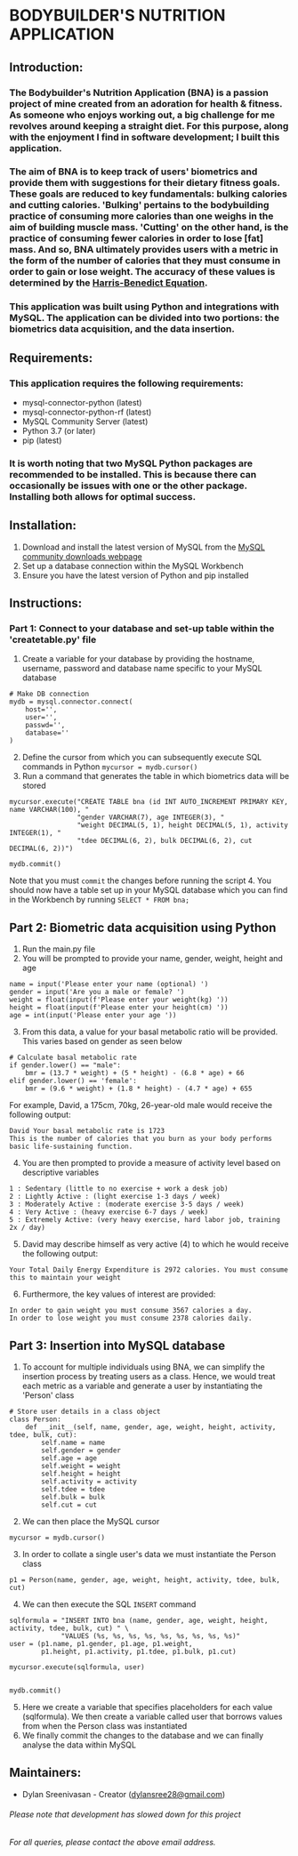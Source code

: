 # BODYBUILDER'S NUTRITION APPLICATION

## Introduction:
### The Bodybuilder's Nutrition Application (BNA) is a passion project of mine created from an adoration for health & fitness. As someone who enjoys working out, a big challenge for me revolves around keeping a straight diet. For this purpose, along with the enjoyment I find in software development; I built this application.
### The aim of BNA is to keep track of users' biometrics and provide them with suggestions for their dietary fitness goals. These goals are reduced to key fundamentals: bulking calories and cutting calories. 'Bulking' pertains to the bodybuilding practice of consuming more calories than one weighs in the aim of building muscle mass. 'Cutting' on the other hand, is the practice of consuming fewer calories in order to lose [fat] mass. And so, BNA ultimately provides users with a metric in the form of the number of calories that they must consume in order to gain or lose weight. The accuracy of these values is determined by the [Harris-Benedict Equation](https://www.sciencedirect.com/science/article/abs/pii/S0261561420306166). 
### This application was built using Python and integrations with MySQL. The application can be divided into two portions: the biometrics data acquisition, and the data insertion. 

## Requirements:
### This application requires the following requirements:
* mysql-connector-python (latest)
* mysql-connector-python-rf (latest)
* MySQL Community Server (latest)
* Python 3.7 (or later)
* pip (latest)
### It is worth noting that two MySQL Python packages are recommended to be installed. This is because there can occasionally be issues with one or the other package. Installing both allows for optimal success.

## Installation:
1. Download and install the latest version of MySQL from the [MySQL community downloads webpage](https://dev.mysql.com/downloads/mysql/)
2. Set up a database connection within the MySQL Workbench
3. Ensure you have the latest version of Python and pip installed


## Instructions:
### Part 1: Connect to your database and set-up table within the 'createtable.py' file
1. Create a variable for your database by providing the hostname, username, password and database name specific to your MySQL database
```
# Make DB connection
mydb = mysql.connector.connect(
    host='',
    user='',
    passwd='',
    database=''
)
```
2. Define the cursor from which you can subsequently execute SQL commands in Python
`mycursor = mydb.cursor()`
3. Run a command that generates the table in which biometrics data will be stored
```
mycursor.execute("CREATE TABLE bna (id INT AUTO_INCREMENT PRIMARY KEY, name VARCHAR(100), "
                 "gender VARCHAR(7), age INTEGER(3), "
                 "weight DECIMAL(5, 1), height DECIMAL(5, 1), activity INTEGER(1), "
                 "tdee DECIMAL(6, 2), bulk DECIMAL(6, 2), cut DECIMAL(6, 2))")

mydb.commit()
```
Note that you must `commit` the changes before running the script
4. You should now have a table set up in your MySQL database which you can find in the Workbench by running
`SELECT * FROM bna;`

## Part 2: Biometric data acquisition using Python
1. Run the main.py file
2. You will be prompted to provide your name, gender, weight, height and age
```
name = input('Please enter your name (optional) ')
gender = input('Are you a male or female? ')
weight = float(input(f'Please enter your weight(kg) '))
height = float(input(f'Please enter your height(cm) '))
age = int(input('Please enter your age '))
```
3. From this data, a value for your basal metabolic ratio will be provided. This varies based on gender as seen below
```
# Calculate basal metabolic rate
if gender.lower() == "male":
    bmr = (13.7 * weight) + (5 * height) - (6.8 * age) + 66
elif gender.lower() == 'female':
    bmr = (9.6 * weight) + (1.8 * height) - (4.7 * age) + 655
```
For example, David, a 175cm, 70kg, 26-year-old male would receive the following output:
```
David Your basal metabolic rate is 1723
This is the number of calories that you burn as your body performs basic life-sustaining function.
```
4. You are then prompted to provide a measure of activity level based on descriptive variables
```
1 : Sedentary (little to no exercise + work a desk job) 
2 : Lightly Active : (light exercise 1-3 days / week)
3 : Moderately Active : (moderate exercise 3-5 days / week)
4 : Very Active : (heavy exercise 6-7 days / week)
5 : Extremely Active: (very heavy exercise, hard labor job, training 2x / day)
```
5. David may describe himself as very active (4) to which he would receive the following output:
```
Your Total Daily Energy Expenditure is 2972 calories. You must consume this to maintain your weight
```
6. Furthermore, the key values of interest are provided:
```
In order to gain weight you must consume 3567 calories a day.
In order to lose weight you must consume 2378 calories daily.
```

## Part 3: Insertion into MySQL database
1. To account for multiple individuals using BNA, we can simplify the insertion process by treating users as a class. Hence, we would treat each metric as a variable and generate a user by instantiating the 'Person' class
```
# Store user details in a class object
class Person:
    def __init__(self, name, gender, age, weight, height, activity, tdee, bulk, cut):
        self.name = name
        self.gender = gender
        self.age = age
        self.weight = weight
        self.height = height
        self.activity = activity
        self.tdee = tdee
        self.bulk = bulk
        self.cut = cut
```
2. We can then place the MySQL cursor
```
mycursor = mydb.cursor()
```
3. In order to collate a single user's data we must instantiate the Person class
```
p1 = Person(name, gender, age, weight, height, activity, tdee, bulk, cut)
```
4. We can then execute the SQL `INSERT` command
```
sqlformula = "INSERT INTO bna (name, gender, age, weight, height, activity, tdee, bulk, cut) " \
             "VALUES (%s, %s, %s, %s, %s, %s, %s, %s, %s)"
user = (p1.name, p1.gender, p1.age, p1.weight,
        p1.height, p1.activity, p1.tdee, p1.bulk, p1.cut)

mycursor.execute(sqlformula, user)


mydb.commit()
```
5. Here we create a variable that specifies placeholders for each value (sqlformula). We then create a variable called user that borrows values from when the Person class was instantiated
6. We finally commit the changes to the database and we can finally analyse the data within MySQL

## Maintainers:
* Dylan Sreenivasan - Creator (dylansree28@gmail.com)
###### Please note that development has slowed down for this project
###### For all queries, please contact the above email address.
